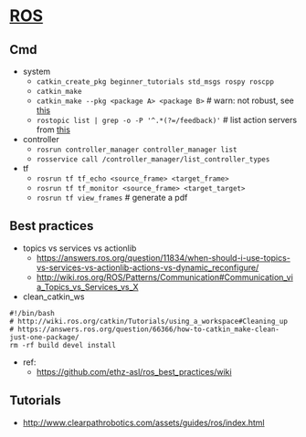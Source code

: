 # [ROS](http://ros.org/)
## Cmd
* system
  * `catkin_create_pkg beginner_tutorials std_msgs rospy roscpp`
  * `catkin_make`
  * `catkin_make --pkg <package A> <package B>` # warn: not robust, see [this](https://answers.ros.org/question/54178/how-to-build-just-one-package-using-catkin_make/)
  * `rostopic list | grep -o -P '^.*(?=/feedback)'` # list action servers from [this](https://answers.ros.org/question/222748/list-action-servers/)
* controller
    * `rosrun controller_manager controller_manager list`
    * `rosservice call /controller_manager/list_controller_types`
* tf
  * `rosrun tf tf_echo <source_frame> <target_frame>`
  * `rosrun tf tf_monitor <source_frame> <target_target>`
  * `rosrun tf view_frames` # generate a pdf
  
## Best practices
* topics vs services vs actionlib
  * https://answers.ros.org/question/11834/when-should-i-use-topics-vs-services-vs-actionlib-actions-vs-dynamic_reconfigure/
  * http://wiki.ros.org/ROS/Patterns/Communication#Communication_via_Topics_vs_Services_vs_X
* clean_catkin_ws
```
#!/bin/bash
# http://wiki.ros.org/catkin/Tutorials/using_a_workspace#Cleaning_up
# https://answers.ros.org/question/66366/how-to-catkin_make-clean-just-one-package/
rm -rf build devel install
```
* ref:
  * https://github.com/ethz-asl/ros_best_practices/wiki
  
## Tutorials
* http://www.clearpathrobotics.com/assets/guides/ros/index.html
